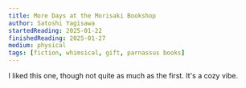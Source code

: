 ```yaml
---
title: More Days at the Morisaki Bookshop
author: Satoshi Yagisawa
startedReading: 2025-01-22
finishedReading: 2025-01-27
medium: physical
tags: [fiction, whimsical, gift, parnassus books]
---
```


I liked this one, though not quite as much as the first. It's a cozy vibe.
